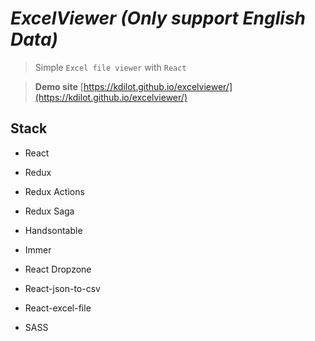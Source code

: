 # *ExcelViewer (Only support English Data)*

> Simple `Excel file viewer` with `React`

> **Demo site**  [https://kdilot.github.io/excelviewer/](https://kdilot.github.io/excelviewer/)
    

## Stack

- React

- Redux

- Redux Actions

- Redux Saga

- Handsontable

- Immer

- React Dropzone

- React-json-to-csv

- React-excel-file

- SASS
